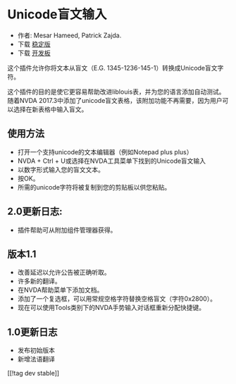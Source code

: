 # Unicode盲文输入 #

* 作者: Mesar Hameed, Patrick Zajda.
* 下载 [稳定版][1]
* 下载 [开发板][2]

这个插件允许你将文本从盲文（E.G. 1345-1236-145-1）转换成Unicode盲文字符。

这个插件的目的是使它更容易帮助改进liblouis表，并为您的语言添加自动测试。随着NVDA
2017.3中添加了unicode盲文表格，该附加功能不再需要，因为用户可以选择在新表格中输入盲文。

## 使用方法 ##

* 打开一个支持unicode的文本编辑器（例如Notepad plus plus）
* NVDA + Ctrl + U或选择在NVDA工具菜单下找到的Unicode盲文输入
* 以数字形式输入您的盲文文本。
* 按OK。
* 所需的unicode字符将被复制到您的剪贴板以供您粘贴。

## 2.0更新日志: ##

* 插件帮助可从附加组件管理器获得。

## 版本1.1 ##

* 改善延迟以允许公告被正确听取。
* 许多新的翻译。
* 在NVDA帮助菜单下添加文档。
* 添加了一个复选框，可以用常规空格字符替换空格盲文（字符0x2800）。
* 现在可以使用Tools类别下的NVDA手势输入对话框重新分配快捷键。

## 1.0更新日志 ##

* 发布初始版本
* 新增法语翻译

[[!tag dev stable]]

[1]: https://addons.nvda-project.org/files/get.php?file=ubi

[2]: https://addons.nvda-project.org/files/get.php?file=ubi-dev
